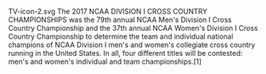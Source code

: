 TV-icon-2.svg The 2017 NCAA DIVISION I CROSS COUNTRY CHAMPIONSHIPS was the 79th annual NCAA Men's Division I Cross Country Championship and the 37th annual NCAA Women's Division I Cross Country Championship to determine the team and individual national champions of NCAA Division I men's and women's collegiate cross country running in the United States. In all, four different titles will be contested: men's and women's individual and team championships.[1]
